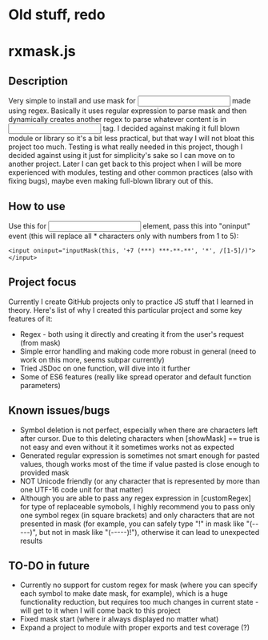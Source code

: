 # Old stuff, redo

# rxmask.js
## Description
Very simple to install and use mask for <input> made using regex.
Basically it uses regular expression to parse mask and then dynamically creates another regex to parse whatever content is in <input> tag. 
I decided against making it full blown module or library so it's a bit less practical, but that way I will not bloat this project too much.
Testing is what really needed in this project, though I decided against using it just for simplicity's sake so I can move on to another project. Later I can get back to this project when I will be more experienced with modules, testing and other common practices (also with fixing bugs), maybe even making full-blown library out of this.

## How to use
Use this for <input> element, pass this into "oninput" event (this will replace all * characters only with numbers from 1 to 5):

`<input oninput="inputMask(this, '+7 (***) ***-**-**', '*', /[1-5]/)"></input>`

## Project focus
Currently I create GitHub projects only to practice JS stuff that I learned in theory. Here's list of why I created this particular project and some key features of it:
* Regex - both using it directly and creating it from the user's request (from mask)
* Simple error handling and making code more robust in general (need to work on this more, seems subpar currently)
* Tried JSDoc on one function, will dive into it further
* Some of ES6 features (really like spread operator and default function parameters)

## Known issues/bugs
* Symbol deletion is not perfect, especially when there are characters left after cursor. Due to this deleting characters when [showMask] == true is not easy and even without it it sometimes works not as expected
* Generated regular expression is sometimes not smart enough for pasted values, though works most of the time if value pasted is close enough to provided mask
* NOT Unicode friendly (or any character that is represented by more than one UTF-16 code unit for that matter)
* Although you are able to pass any regex expression in [customRegex] for type of replaceable symobols, I highly recommend you to pass only one symbol regex (in square brackets) and only characters that are not presented in mask (for example, you can safely type "!" in mask like "(-----)", but not in mask like "(-----)!"), otherwise it can lead to unexpected results

## TO-DO in future
* Currently no support for custom regex for mask (where you can specify each symbol to make date mask, for example), which is a huge functionality reduction, but requires too much changes in current state - will get to it when I will come back to this project
* Fixed mask start (where ir always displayed no matter what)
* Expand a project to module with proper exports and test coverage (?)
